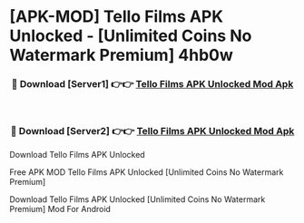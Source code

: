 # [APK-MOD] Tello Films APK Unlocked - [Unlimited Coins No Watermark Premium] 4hb0w



<div align="center">
<h3>🔴 Download [Server1] 👉👉 <a href="https://momento.my/?title=Tello_Films_APK_Unlocked">Tello Films APK Unlocked Mod Apk</a></h3><br>

<h3>🔴 Download [Server2] 👉👉 <a href="https://momento.my/?title=Tello_Films_APK_Unlocked">Tello Films APK Unlocked Mod Apk</a></h3>
</div>



Download Tello Films APK Unlocked 

Free APK MOD Tello Films APK Unlocked [Unlimited Coins No Watermark Premium]

Download Tello Films APK Unlocked [Unlimited Coins No Watermark Premium] Mod For Android
